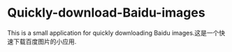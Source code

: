 # Quickly-download-Baidu-images
This is a small application for quickly downloading Baidu images.这是一个快速下载百度图片的小应用.
